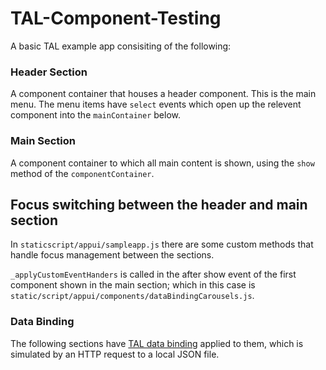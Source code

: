 # TAL-Component-Testing

A basic TAL example app consisiting of the following:

### Header Section

A component container that houses a header component. This is the main menu. The menu items have `select` events which open up the relevent component into the `mainContainer` below.


### Main Section

A component container to which all main content is shown, using the `show` method of the `componentContainer`.


## Focus switching between the header and main section

In `staticscript/appui/sampleapp.js` there are some custom methods that handle focus management between the sections.

`_applyCustomEventHanders` is called in the after show event of the first component shown in the main section; which in this case is `static/script/appui/components/dataBindingCarousels.js`.

### Data Binding

The following sections have [TAL data binding](http://fmtvp.github.io/tal/widgets/data-binding.html) applied to them, which is simulated by an HTTP request to a local JSON file. 